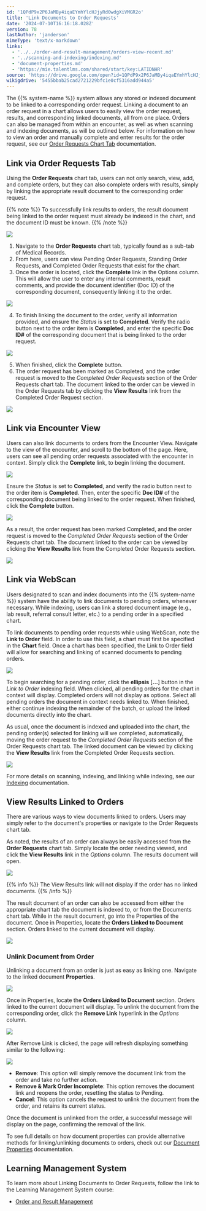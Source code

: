 ```yaml
---
id: '1QPdP9x2P6JaMBy4iqaEYmhYlcHJjyRd0wdgXiVMGR2o'
title: 'Link Documents to Order Requests'
date: '2024-07-10T16:16:18.028Z'
version: 78
lastAuthor: 'janderson'
mimeType: 'text/x-markdown'
links:
  - '../../order-and-result-management/orders-view-recent.md'
  - '../scanning-and-indexing/indexing.md'
  - 'document-properties.md'
  - 'https://mie.talentlms.com/shared/start/key:LATIDNHR'
source: 'https://drive.google.com/open?id=1QPdP9x2P6JaMBy4iqaEYmhYlcHJjyRd0wdgXiVMGR2o'
wikigdrive: '5455bbab25cad2721229bfc1e0cf5316add944a5'
---
```

The {{% system-name %}} system allows any stored or indexed document to be linked to a corresponding order request. Linking a document to an order request in a chart allows users to easily view the order request, results, and corresponding linked documents, all from one place. Orders can also be managed from within an encounter, as well as when scanning and indexing documents, as will be outlined below. For information on how to view an order and manually complete and enter results for the order request, see our [Order Requests Chart Tab](../../order-and-result-management/orders-view-recent.md) documentation.

## Link via Order Requests Tab

Using the **Order Requests** chart tab, users can not only search, view, add, and complete orders, but they can also complete orders with results, simply by linking the appropriate result document to the corresponding order request.

{{% note %}}
To successfully link results to orders, the result document being linked to the order request must already be indexed in the chart, and the document ID must be known.
{{% /note %}}

![](../link-documents-to-order-requests.assets/13a9191581de99b8a8ef4676bf7dbb00.png)

1. Navigate to the <strong>Order Requests</strong> chart tab, typically found as a sub-tab of Medical Records.
2. From here, users can view Pending Order Requests, Standing Order Requests, and Completed Order Requests that exist for the chart.
3. Once the order is located, click the <strong>Complete</strong> link in the Options column. This will allow the user to enter any internal comments, result comments, and provide the document identifier (Doc ID) of the corresponding document, consequently linking it to the order.

![](../link-documents-to-order-requests.assets/b06910e1abd8593b2424ed32afe2dc7f.png)

4. To finish linking the document to the order, verify all information provided, and ensure the <em>Status</em> is set to <strong>Completed</strong>. Verify the radio button next to the order item is <strong>Completed</strong>, and enter the specific <strong>Doc ID#</strong> of the corresponding document that is being linked to the order request.

![](../link-documents-to-order-requests.assets/8d7cb1fcbd317edb1363ba0e0428bc78.png)

5. When finished, click the <strong>Complete</strong> button.
6. The order request has been marked as Completed, and the order request is moved to the <em>Completed</em> <em>Order Requests</em> section of the Order Requests chart tab. The document linked to the order can be viewed in the Order Requests tab by clicking the <strong>View Results</strong> link from the Completed Order Request section.

![](../link-documents-to-order-requests.assets/d2502f04e1e0768f2569e3f04141b2c5.png)

## Link via Encounter View

Users can also link documents to orders from the Encounter View. Navigate to the view of the encounter, and scroll to the bottom of the page. Here, users can see all pending order requests associated with the encounter in context. Simply click the **Complete** link, to begin linking the document.

![](../link-documents-to-order-requests.assets/7a6a35dcfaac901ed6bc63b937390366.png)

Ensure the *Status* is set to **Completed**, and verify the radio button next to the order item is **Completed**. Then, enter the specific **Doc ID#** of the corresponding document being linked to the order request. When finished, click the **Complete** button.

![](../link-documents-to-order-requests.assets/f8718e5900ce9b81329ceb2505276441.png)

As a result, the order request has been marked Completed, and the order request is moved to the *Completed* *Order Requests* section of the Order Requests chart tab. The document linked to the order can be viewed by clicking the **View Results** link from the Completed Order Requests section.

![](../link-documents-to-order-requests.assets/d2502f04e1e0768f2569e3f04141b2c5.png)

## Link via WebScan

Users designated to scan and index documents into the {{% system-name %}} system have the ability to link documents to pending orders, whenever necessary. While indexing, users can link a stored document image (e.g., lab result, referral consult letter, etc.) to a pending order in a specified chart.

To link documents to pending order requests while using WebScan, note the **Link to Order** field. In order to use this field, a chart must first be specified in the **Chart** field. Once a chart has been specified, the Link to Order field will allow for searching and linking of scanned documents to pending orders.

![](../link-documents-to-order-requests.assets/d227f0b8d4ee6613d59316cb2f77e586.png)

To begin searching for a pending order, click the **ellipsis** [**…**] button in the *Link to Order* indexing field. When clicked, all pending orders for the chart in context will display. Completed orders will not display as options. Select all pending orders the document in context needs linked to. When finished, either continue indexing the remainder of the batch, or upload the linked documents directly into the chart.

As usual, once the document is indexed and uploaded into the chart, the pending order(s) selected for linking will we completed, automatically, moving the order request to the *Completed* *Order Requests* section of the Order Requests chart tab. The linked document can be viewed by clicking the **View Results** link from the Completed Order Requests section.

![](../link-documents-to-order-requests.assets/d2502f04e1e0768f2569e3f04141b2c5.png)

For more details on scanning, indexing, and linking while indexing, see our [Indexing](../scanning-and-indexing/indexing.md) documentation.

## View Results Linked to Orders

There are various ways to view documents linked to orders. Users may simply refer to the document's properties or navigate to the Order Requests chart tab.

As noted, the results of an order can always be easily accessed from the **Order Requests** chart tab. Simply locate the order needing viewed, and click the **View Results** link in the *Options* column. The results document will open.

![](../link-documents-to-order-requests.assets/d2502f04e1e0768f2569e3f04141b2c5.png)

{{% info %}}
The View Results link will not display if the order has no linked documents.
{{% /info %}}

The result document of an order can also be accessed from either the appropriate chart tab the document is indexed to, or from the Documents chart tab. While in the result document, go into the Properties of the document. Once in Properties, locate the **Orders Linked to Document** section. Orders linked to the current document will display.

![](../link-documents-to-order-requests.assets/3b04c69a17af7a3ab2165204e2f0c6b2.png)

### Unlink Document from Order

Unlinking a document from an order is just as easy as linking one. Navigate to the linked document **Properties**.

![](../link-documents-to-order-requests.assets/b09f99892315e9e0f3409abab21c426a.png)

Once in Properties, locate the **Orders Linked to Document** section. Orders linked to the current document will display. To unlink the document from the corresponding order, click the **Remove Link** hyperlink in the *Options* column.

![](../link-documents-to-order-requests.assets/304a44342da22d5d2752e89e9a9e05c6.png)

After Remove Link is clicked, the page will refresh displaying something similar to the following:

![](../link-documents-to-order-requests.assets/a437e62b3cd07080afdee14b7086b7b2.png)

* <strong>Remove</strong>: This option will simply remove the document link from the order and take no further action.
* <strong>Remove & Mark Order Incomplete</strong>: This option removes the document link and reopens the order, resetting the status to Pending.
* <strong>Cancel</strong>: This option cancels the request to unlink the document from the order, and retains its current status.

Once the document is unlinked from the order, a successful message will display on the page, confirming the removal of the link.

To see full details on how document properties can provide alternative methods for linking/unlinking documents to orders, check out our [Document Properties](document-properties.md) documentation.

## Learning Management System

To learn more about Linking Documents to Order Requests, follow the link to the Learning Management System course:

* [Order and Result Management](https://mie.talentlms.com/shared/start/key:LATIDNHR)
